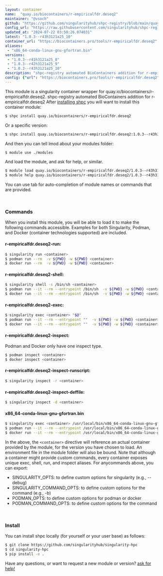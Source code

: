 ```yaml
---
layout: container
name:  "quay.io/biocontainers/r-empiricalfdr.deseq2"
maintainer: "@vsoch"
github: "https://github.com/singularityhub/shpc-registry/blob/main/quay.io/biocontainers/r-empiricalfdr.deseq2/container.yaml"
config_url: "https://raw.githubusercontent.com/singularityhub/shpc-registry/main/quay.io/biocontainers/r-empiricalfdr.deseq2/container.yaml"
updated_at: "2024-07-22 03:50:26.074031"
latest: "1.0.3--r43h3121a25_10"
container_url: "https://biocontainers.pro/tools/r-empiricalfdr.deseq2"
aliases:
 - "x86_64-conda-linux-gnu-gfortran.bin"
versions:
 - "1.0.3--r41h3121a25_8"
 - "1.0.3--r42h3121a25_9"
 - "1.0.3--r43h3121a25_10"
description: "shpc-registry automated BioContainers addition for r-empiricalfdr.deseq2"
config: {"url": "https://biocontainers.pro/tools/r-empiricalfdr.deseq2", "maintainer": "@vsoch", "description": "shpc-registry automated BioContainers addition for r-empiricalfdr.deseq2", "latest": {"1.0.3--r43h3121a25_10": "sha256:b523e5344095bc8f7d28e9915febd8a40f83931b9eb1d2e4a789a3ca280b445f"}, "tags": {"1.0.3--r41h3121a25_8": "sha256:fceeedc1f2d94f63e5f1a9a12a03ed0ca5c3e3875c25060716b8d2b61dd9fadc", "1.0.3--r42h3121a25_9": "sha256:f366efd35a62738a2b6168e17b2975c96fdd49ca565f25d65cc9c3fca5ea6eee", "1.0.3--r43h3121a25_10": "sha256:b523e5344095bc8f7d28e9915febd8a40f83931b9eb1d2e4a789a3ca280b445f"}, "docker": "quay.io/biocontainers/r-empiricalfdr.deseq2", "aliases": {"x86_64-conda-linux-gnu-gfortran.bin": "/usr/local/bin/x86_64-conda-linux-gnu-gfortran.bin"}}
---
```


This module is a singularity container wrapper for quay.io/biocontainers/r-empiricalfdr.deseq2.
shpc-registry automated BioContainers addition for r-empiricalfdr.deseq2
After [installing shpc](#install) you will want to install this container module:


```bash
$ shpc install quay.io/biocontainers/r-empiricalfdr.deseq2
```

Or a specific version:

```bash
$ shpc install quay.io/biocontainers/r-empiricalfdr.deseq2:1.0.3--r43h3121a25_10
```

And then you can tell lmod about your modules folder:

```bash
$ module use ./modules
```

And load the module, and ask for help, or similar.

```bash
$ module load quay.io/biocontainers/r-empiricalfdr.deseq2/1.0.3--r43h3121a25_10
$ module help quay.io/biocontainers/r-empiricalfdr.deseq2/1.0.3--r43h3121a25_10
```

You can use tab for auto-completion of module names or commands that are provided.

<br>

### Commands

When you install this module, you will be able to load it to make the following commands accessible.
Examples for both Singularity, Podman, and Docker (container technologies supported) are included.

#### r-empiricalfdr.deseq2-run:

```bash
$ singularity run <container>
$ podman run --rm  -v ${PWD} -w ${PWD} <container>
$ docker run --rm  -v ${PWD} -w ${PWD} <container>
```

#### r-empiricalfdr.deseq2-shell:

```bash
$ singularity shell -s /bin/sh <container>
$ podman run --it --rm --entrypoint /bin/sh  -v ${PWD} -w ${PWD} <container>
$ docker run --it --rm --entrypoint /bin/sh  -v ${PWD} -w ${PWD} <container>
```

#### r-empiricalfdr.deseq2-exec:

```bash
$ singularity exec <container> "$@"
$ podman run --it --rm --entrypoint ""  -v ${PWD} -w ${PWD} <container> "$@"
$ docker run --it --rm --entrypoint ""  -v ${PWD} -w ${PWD} <container> "$@"
```

#### r-empiricalfdr.deseq2-inspect:

Podman and Docker only have one inspect type.

```bash
$ podman inspect <container>
$ docker inspect <container>
```

#### r-empiricalfdr.deseq2-inspect-runscript:

```bash
$ singularity inspect -r <container>
```

#### r-empiricalfdr.deseq2-inspect-deffile:

```bash
$ singularity inspect -d <container>
```


#### x86_64-conda-linux-gnu-gfortran.bin

```bash
$ singularity exec <container> /usr/local/bin/x86_64-conda-linux-gnu-gfortran.bin
$ podman run --it --rm --entrypoint /usr/local/bin/x86_64-conda-linux-gnu-gfortran.bin   -v ${PWD} -w ${PWD} <container> -c " $@"
$ docker run --it --rm --entrypoint /usr/local/bin/x86_64-conda-linux-gnu-gfortran.bin   -v ${PWD} -w ${PWD} <container> -c " $@"
```



In the above, the `<container>` directive will reference an actual container provided
by the module, for the version you have chosen to load. An environment file in the
module folder will also be bound. Note that although a container
might provide custom commands, every container exposes unique exec, shell, run, and
inspect aliases. For anycommands above, you can export:

 - SINGULARITY_OPTS: to define custom options for singularity (e.g., --debug)
 - SINGULARITY_COMMAND_OPTS: to define custom options for the command (e.g., -b)
 - PODMAN_OPTS: to define custom options for podman or docker
 - PODMAN_COMMAND_OPTS: to define custom options for the command

<br>

### Install

You can install shpc locally (for yourself or your user base) as follows:

```bash
$ git clone https://github.com/singularityhub/singularity-hpc
$ cd singularity-hpc
$ pip install -e .
```

Have any questions, or want to request a new module or version? [ask for help!](https://github.com/singularityhub/singularity-hpc/issues)